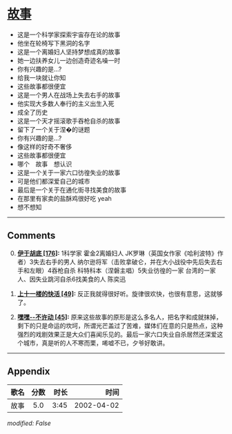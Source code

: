 # [故事](https://music.163.com/song?id=67060)

* 这是一个科学家探索宇宙存在论的故事
* 他坐在轮椅写下黑洞的名字
* 这是一个离婚妇人坚持梦想成真的故事
* 她一边扶养女儿一边创造奇迹名噪一时
* 你有兴趣的是...?
* 给我一块就让你知
* 这些故事都很便宜
* 这是一个男人在战场上失去右手的故事
* 他实现大多数人奉行的主义出生入死
* 成全了历史
* 这是一个天才摇滚歌手吞枪自杀的故事
* 留下了一个关于涅�的谜题
* 你有兴趣的是...?
* 像这样的好奇不奢侈
* 这些故事都很便宜
* 哪个　故事　想认识
* 这是一个关于一家六口彷徨失业的故事
* 可是他们都深爱自己的城市
* 最后是一个关于在通化街寻找美食的故事
* 在那里有家卖的盐酥鸡很好吃 yeah
* 想不想知


---

## Comments
0. **[伊于胡底 \[176\]](https://music.163.com/#/user/home?id=35101291):** 1科学家 霍金2离婚妇人 JK罗琳（英国女作家《哈利波特》作者）3失去右手的男人 纳尔逊将军（击败拿破仑，并在大小战役中先后失去右手和左眼）4吞枪自杀 科特科本（涅磐主唱）5失业彷徨的一家 台湾的一家人、因失业跳河自杀6找美食的人 陈奕迅

1. **[上十一楼的快活 \[49\]](https://music.163.com/#/user/home?id=104292082):** 反正我就得很好听。旋律很欢快，也很有意思，这就够了。

2. **[嘿嘿--不许动 \[45\]](https://music.163.com/#/user/home?id=71207011):** 原来这些故事的原形是这么多名人，把名字和成就抹掉，剩下的只是命运的坎坷，所谓光芒盖过了苦难，媒体们在意的只是热点，这种强烈的戏剧效果正是大众们喜闻乐见的。最后一家六口失业自杀居然还深爱这个城市，真是听的人不寒而栗，唏嘘不已，夕爷好敢讲。



---

## Appendix

|歌名|分数|时长|时间|
|:---|:---:|---:|---:|
|故事|5.0|3:45|2002-04-02

*modified: False*